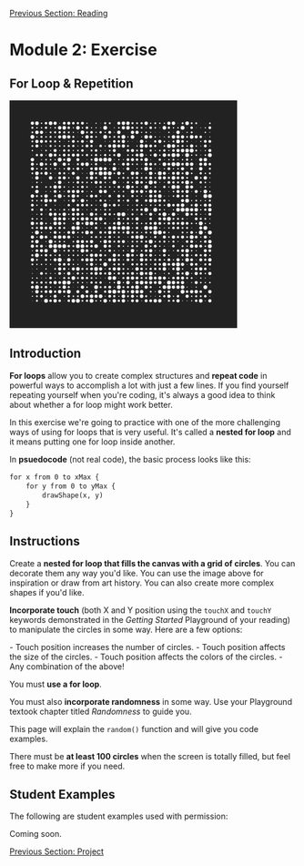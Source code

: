 [Previous Section: Reading](1_READING.md)

# Module 2: Exercise

## For Loop & Repetition

![Grid of circles](images/grid.png)

## Introduction

**For loops** allow you to create complex structures and **repeat code** in powerful ways to accomplish a lot with just a few lines. If you find yourself repeating yourself when you're coding, it's always a good idea to think about whether a for loop might work better.

In this exercise we're going to practice with one of the more challenging ways of using for loops that is very useful. It's called a **nested for loop** and it means putting one for loop inside another.

In **psuedocode** (not real code), the basic process looks like this:

```pseudocode
for x from 0 to xMax {
	for y from 0 to yMax {
		drawShape(x, y)
	}
}
```

## Instructions

Create a **nested for loop that fills the canvas with a grid of circles**. You can decorate them any way you'd like. You can use the image above  for inspiration or draw from art history. You can also create more complex shapes if you'd like.

**Incorporate touch** (both X and Y position using the `touchX` and `touchY` keywords demonstrated in the *Getting Started* Playground of your reading) to manipulate the circles in some way. Here are a few options:

\- Touch position increases the number of circles.
\- Touch position affects the size of the circles.
\- Touch position affects the colors of the circles.
\- Any combination of the above!

You must **use a for loop**.

You must also **incorporate randomness** in some way. Use your Playground textook chapter titled *Randomness* to guide you.

This page will explain the `random()` function and will give you code examples.

There must be **at least 100 circles** when the screen is totally filled, but feel free to make more if you need.

## Student Examples

The following are student examples used with permission:

Coming soon.

[Previous Section: Project](3_PROJECT.md)